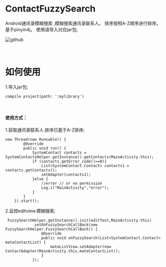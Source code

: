 # ContactFuzzySearch
Android通讯录模糊搜索 ,模糊搜索通讯录联系人。 排序按照A-Z顺序进行排序。基于pinyin4j。 使用请导入对应jar包;

![github](http://imya.gzdn.openstorage.cn/qiqu/jdfw.gif?token=3517969efe35f3a3e08b4677c4bde78b7c5e3a09&e=11500363141 "github") 

<br>如何使用
===
1.导入jar包;

    compile project(path: ':mylibrary')
    
#### 使用方式：
1.获取通讯录联系人.排序已基于A-Z排序;
  
    new Thread(new Runnable() {
            @Override
            public void run() {
                SystemContact contacts = SystemContactsHelper.getInstance().getContacts(MainActivity.this);
                if (contacts.getError_code()==0){
                    List<SystemContact.Contact> contacts1 = contacts.getContacts();
                    setAdapter(contacts1);
                }else {
                    //error // or no permission
                    Log.i("MainActivity","error");
                }
            }
        }).start();
2.监控editview.模糊搜索;
  
     FuzzySearchHelper.getInstance().init(editText,MainActivity.this)
                .setOnFuzzySearchCallBack(new FuzzySearchHelper.FuzzySearchCallBack() {
                    @Override
                    public void onFuzzySearch(List<SystemContact.Contact> mateContactList) {
                        mateListView.setAdapter(new ContactAdapter(MainActivity.this,mateContactList));
                    }
                });

